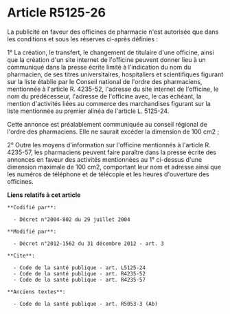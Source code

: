 # Article R5125-26

La publicité en faveur des officines de pharmacie n'est autorisée que dans les conditions et sous les réserves ci-après
définies : 

1° La création, le transfert, le changement de titulaire d'une officine, ainsi que la création d'un site internet de
l'officine peuvent donner lieu à un communiqué dans la presse écrite limité à l'indication du nom du pharmacien, de ses
titres universitaires, hospitaliers et scientifiques figurant sur la liste établie par le Conseil national de l'ordre des
pharmaciens, mentionnée à l'article R. 4235-52, l'adresse du site internet de l'officine, le nom du prédécesseur, l'adresse
de l'officine avec, le cas échéant, la mention d'activités liées au commerce des marchandises figurant sur la liste
mentionnée au premier alinéa de l'article L. 5125-24. 

Cette annonce est préalablement communiquée au conseil régional de l'ordre des pharmaciens. Elle ne saurait excéder la
dimension de 100 cm2 ; 

2° Outre les moyens d'information sur l'officine mentionnés à l'article R. 4235-57, les pharmaciens peuvent faire paraître
dans la presse écrite des annonces en faveur des activités mentionnées au 1° ci-dessus d'une dimension maximale de 100 cm2,
comportant leur nom et adresse ainsi que les numéros de téléphone et de télécopie et les heures d'ouverture des officines.

**Liens relatifs à cet article**

	**Codifié par**:

	  - Décret n°2004-802 du 29 juillet 2004

	**Modifié par**:

	  - Décret n°2012-1562 du 31 décembre 2012 - art. 3

	**Cite**:

	  - Code de la santé publique - art. L5125-24
	  - Code de la santé publique - art. R4235-52
	  - Code de la santé publique - art. R4235-57

	**Anciens textes**:

	  - Code de la santé publique - art. R5053-3 (Ab)
